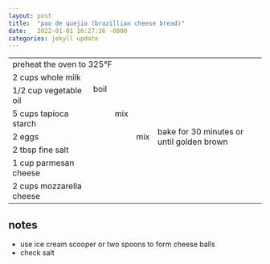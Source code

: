 ```yaml
---
layout: post
title:  "pao de quejio (brazillian cheese bread)"
date:   2022-01-01 16:27:26 -0800
categories: jekyll update
---
```

<table>
  <tr>
    <td colspan="5">
      preheat the oven to 325°F
    </td>
  </tr>
  <tr>
    <td>
      2 cups whole milk
    </td>
    <td rowspan="2">
      boil
    </td>
    <td rowspan="5">
      mix
    </td>
    <td rowspan="7">
      mix
    </td>
    <td rowspan="7">
     bake for 30 minutes or until golden brown
    </td>
  </tr>
  <tr>
    <td>
     1/2 cup vegetable oil
    </td>
  </tr>
  <tr>
    <td>
     5 cups tapioca starch
    </td>
    <td rowspan="3" class="noright">
    </td>
  </tr>
  <tr>
    <td>
     2 eggs
    </td>
  </tr>
  <tr>
    <td>
      2 tbsp fine salt
    </td>
  </tr>
  <tr>
    <td>
      1 cup parmesan cheese
    </td>
    <td colspan="2" rowspan="2" class="noright">
    </td>
  </tr>
  <tr>
    <td>
     2 cups mozzarella cheese
    </td>
  </tr>
</table>

## notes
- use ice cream scooper or two spoons to form cheese balls
- check salt

